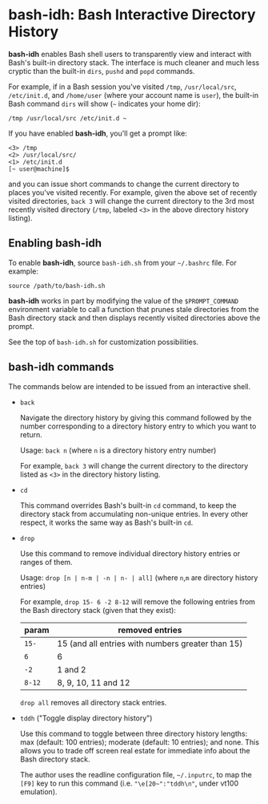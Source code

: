 **bash-idh**: Bash Interactive Directory History
================================================

**bash-idh** enables Bash shell users to transparently view and interact
with Bash's built-in directory stack.  The interface is much cleaner and
much less cryptic than the built-in `dirs`, `pushd` and `popd` commands.

For example, if in a Bash session you've visited `/tmp`, `/usr/local/src`,
`/etc/init.d`, and `/home/user` (where your account name is `user`), the
built-in Bash command `dirs` will show (`~` indicates your home dir):

    /tmp /usr/local/src /etc/init.d ~

If you have enabled **bash-idh**, you'll get a prompt like: 

    <3> /tmp
    <2> /usr/local/src/
    <1> /etc/init.d
    [~ user@machine]$ 

and you can issue short commands to change the current directory to
places you've visited recently.  For example, given the above set of
recently visited directories, `back 3` will change the current directory
to the 3rd most recently visited directory (`/tmp`, labeled `<3>` in the
above directory history listing).

Enabling **bash-idh**
---------------------

To enable **bash-idh**, source `bash-idh.sh` from your `~/.bashrc` file.
For example:

    source /path/to/bash-idh.sh

**bash-idh** works in part by modifying the value of the `$PROMPT_COMMAND`
environment variable to call a function that prunes stale directories from
the Bash directory stack and then displays recently visited directories
above the prompt.

See the top of `bash-idh.sh` for customization possibilities.

**bash-idh** commands
---------------------

The commands below are intended to be issued from an interactive shell.

* `back`

   Navigate the directory history by giving this command followed by
   the number corresponding to a directory history entry to which
   you want to return.

   Usage: `back n` (where `n` is a directory history entry number)

   For example, `back 3` will change the current directory to the
   directory listed as `<3>` in the directory history listing.

* `cd`

   This command overrides Bash's built-in `cd` command, to keep the
   directory stack from accumulating non-unique entries.  In every
   other respect, it works the same way as Bash's built-in `cd`.

* `drop`

   Use this command to remove individual directory history entries or
   ranges of them.

   Usage: `drop [n | n-m | -n | n- | all]`
   (where `n`,`m` are directory history entries)

   For example, `drop 15- 6 -2 8-12` will remove the following entries
   from the Bash directory stack (given that they exist):

   param  | removed entries
   -------|--------------------------------------------------
   `15-`  | 15 (and all entries with numbers greater than 15)
   `6`    | 6
   `-2`   | 1 and 2
   `8-12` | 8, 9, 10, 11 and 12

   `drop all` removes all directory stack entries.

* `tddh` ("Toggle display directory history")

   Use this command to toggle between three directory history lengths:
   max (default: 100 entries); moderate (default: 10 entries); and
   none.  This allows you to trade off screen real estate for
   immediate info about the Bash directory stack.

   The author uses the readline configuration file, `~/.inputrc`, to map
   the `[F9]` key to run this command (i.e. `"\e[20~":"tddh\n"`, under
   vt100 emulation).

